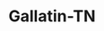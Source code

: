 ---
title: Gallatin-TN
slug: gallatin-tn
f_state:
- cms/state/tennessee.md
f_locations:
- cms/payday-loan/21st-century-pawn-inc-88.md
- cms/payday-loan/21st-century-pawn-inc-90.md
- cms/payday-loan/advance-america-2266.md
- cms/payday-loan/advance-america-2280.md
- cms/payday-loan/advance-america-2281.md
- cms/payday-loan/advance-america-2282.md
- cms/payday-loan/capitol-cash-6017.md
- cms/payday-loan/cash-express-7273.md
- cms/payday-loan/cash-express-7321.md
- cms/payday-loan/cash-express-7322.md
- cms/payday-loan/cash-express-llc-7485.md
- cms/payday-loan/check-into-cash-12403.md
- cms/payday-loan/check-into-cash-12454.md
- cms/payday-loan/community-cash-advance-15217.md
- cms/payday-loan/community-cash-advance-15218.md
- cms/payday-loan/gallatin-cash-advance-18888.md
- cms/payday-loan/gallatin-cash-advance-title-loans-18889.md
- cms/payday-loan/gallatin-title-loans-18890.md
- cms/payday-loan/greenstreet-cash-advance-inc-19212.md
- cms/payday-loan/greenstreet-cash-advance-inc-19214.md
- cms/payday-loan/randolph-mortgage-company-25684.md
- cms/payday-loan/rent-a-center-25918.md
- cms/payday-loan/xpress-cash-28889.md
- cms/payday-loan/xpress-cash-28891.md
- cms/payday-loan/xpress-cash-28892.md
- cms/payday-loan/xpress-cash-advance-28904.md
- cms/payday-loan/xpress-cash-advance-28908.md
updated-on: '2024-05-30T13:41:28.615Z'
created-on: '2024-05-30T13:41:28.615Z'
published-on: '2024-05-30T13:54:32.469Z'
f_city: Gallatin
layout: '[city].html'
tags: city
---